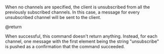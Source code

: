 When no channels are specified, the client is unsubscribed from all the previously subscribed channels.
In this case, a message for every unsubscribed channel will be sent to the client.

@return

When successful, this command doesn't return anything.
Instead, for each channel, one message with the first element being the string "unsubscribe" is pushed as a confirmation that the command succeeded.
